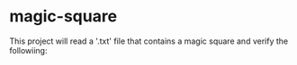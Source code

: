 # magic-square
This project will read a '.txt' file that contains a magic square and verify the followiing:

